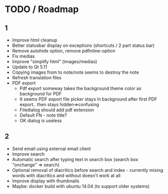 # TODO / Roadmap
## 1
* Improve html cleanup 
* Better statusbar display on exceptions (shortcuts / 2 part status bar)
* Remove autohide option, remove pdfinline-option
* Fix medias
* Improve "simplify html" (images/medias)  
* Update to Qt 5.11 
* Copying images from to note/note seems to destroy the note
* Refresh translation files
* PDF export
    * Pdf export someway takes the background theme color as background for PDF
    * It seems PDF export file picker stays in background after first PDF export.. then stays hidden=>confusing
    * Filedialog should add pdf extension
    * Default FN - note title?
    * OK dialog is useless

## 2
* Send email using external email client
* Improve search 
* Automatic search after typing text in search box (search box "onchange" => search)
* Optional removal of diacritics before search and index - currently mixing words with 
  diacritics and without doesn't work at all 
* Improve display with thumbnails
* Maybe: docker build with ubuntu 14.04 (to support older systems)
  
